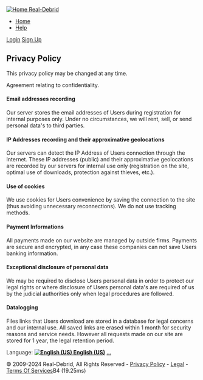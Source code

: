 [![Home Real-Debrid](https://fcdn.real-debrid.com/0830/images/logo.png)](https://real-debrid.com/)

* [Home](https://real-debrid.com/)
* [Help](https://real-debrid.com/support)

[Login](https://real-debrid.com/login.php) [Sign Up](https://real-debrid.com/signup.php)

Privacy Policy
--------------

This privacy policy may be changed at any time.

Agreement relating to confidentiality.

#### Email addresses recording

Our server stores the email addresses of Users during registration for internal purposes only. Under no circumstances, we will rent, sell, or send personal data's to third parties.

#### IP Addresses recording and their approximative geolocations

Our servers can detect the IP Address of Users connection through the Internet. These IP addresses (public) and their approximative geolocations are recorded by our servers for internal use only (registration on the site, optimal use of downloads, protection against thieves, etc.).

#### Use of cookies

We use cookies for Users convenience by saving the connection to the site (thus avoiding unnecessary reconnections). We do not use tracking methods.

#### Payment Informations

All payments made on our website are managed by outside firms. Payments are secure and encrypted, in any case these companies can not save Users banking information.

#### Exceptional disclosure of personal data

We may be required to disclose Users personal data in order to protect our legal rights or where disclosure of Users personal data's are required of us by the judicial authorities only when legal procedures are followed.

#### Datalogging

Files links that Users download are stored in a database for legal concerns and our internal use. All saved links are erased within 1 month for security reasons and service needs. However all requests made on our site are stored for 1 year, the legal retention period.

Language: [**![English (US)](https://fcdn.real-debrid.com/0830/images/flags/en.gif) English (US)**](#) [...](https://real-debrid.com/ajax/lang.php)

© 2009-2024 Real-Debrid, All Rights Reserved - [Privacy Policy](https://real-debrid.com/privacy) - [Legal](https://real-debrid.com/legal) - [Terms Of Services](https://real-debrid.com/terms)B4 (19.25ms)

[](http://twitter.com/RealDebrid)[](http://www.facebook.com/realdeb)
